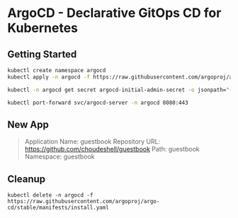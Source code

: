 # ArgoCD - Declarative GitOps CD for Kubernetes

## Getting Started

```bash
kubectl create namespace argocd
kubectl apply -n argocd -f https://raw.githubusercontent.com/argoproj/argo-cd/stable/manifests/install.yaml
```

```bash
kubectl -n argocd get secret argocd-initial-admin-secret -o jsonpath="{.data.password}" | base64 -d; echo
```

```bash
kubectl port-forward svc/argocd-server -n argocd 8080:443
```

## New App

>Application Name: guestbook
>Repository URL: https://github.com/choudeshell/guestbook
>Path: guestbook
>Namespace: guestbook


## Cleanup
```
kubectl delete -n argocd -f https://raw.githubusercontent.com/argoproj/argo-cd/stable/manifests/install.yaml
```
